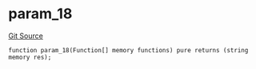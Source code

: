 # param_18
[Git Source](https://github.com/metacontract/mc/blob/b874bc295b567a7e9bd6d6c63dfe84df116a2f3a/src/devkit/Flattened.sol)


```solidity
function param_18(Function[] memory functions) pure returns (string memory res);
```

